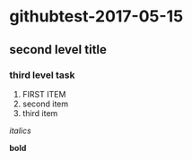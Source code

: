 # githubtest-2017-05-15

## second level title 


### third level task
1. FIRST ITEM 
2. second item 
2. third item 

*italics*

**bold** 

